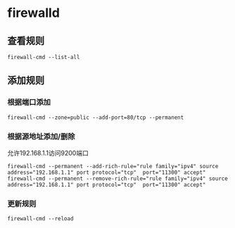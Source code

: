 # firewalld
## 查看规则

    firewall-cmd --list-all

## 添加规则
### 根据端口添加

    firewall-cmd --zone=public --add-port=80/tcp --permanent

### 根据源地址添加/删除
允许192.168.1.1访问9200端口

    firewall-cmd --permanent --add-rich-rule="rule family="ipv4" source address="192.168.1.1" port protocol="tcp"  port="11300" accept"
    firewall-cmd --permanent --remove-rich-rule="rule family="ipv4" source address="192.168.1.1" port protocol="tcp"  port="11300" accept"

### 更新规则

    firewall-cmd --reload